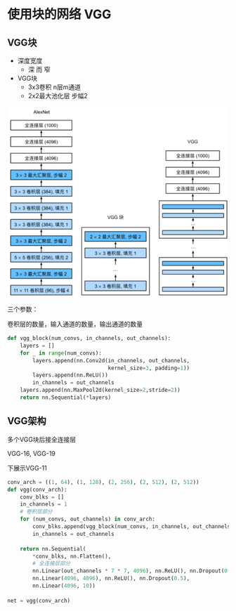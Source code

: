 # 使用块的网络 VGG

## VGG块

- 深度宽度
  - 深 而 窄
- VGG块
  - 3x3卷积 n层m通道
  - 2x2最大池化层 步幅2



![image-20250816135350941](Images\image-20250816135350941.png)

三个参数：

卷积层的数量，输入通道的数量，输出通道的数量

```python
def vgg_block(num_convs, in_channels, out_channels):
    layers = []
    for _ in range(num_convs):
        layers.append(nn.Conv2d(in_channels, out_channels,
                                kernel_size=3, padding=1))
        layers.append(nn.ReLU())
        in_channels = out_channels
    layers.append(nn.MaxPool2d(kernel_size=2,stride=2))
    return nn.Sequential(*layers)
```



## VGG架构

多个VGG块后接全连接层

VGG-16, VGG-19

下展示VGG-11

```python
conv_arch = ((1, 64), (1, 128), (2, 256), (2, 512), (2, 512))
def vgg(conv_arch):
    conv_blks = []
    in_channels = 1
    # 卷积层部分
    for (num_convs, out_channels) in conv_arch:
        conv_blks.append(vgg_block(num_convs, in_channels, out_channels))
        in_channels = out_channels

    return nn.Sequential(
        *conv_blks, nn.Flatten(),
        # 全连接层部分
        nn.Linear(out_channels * 7 * 7, 4096), nn.ReLU(), nn.Dropout(0.5),
        nn.Linear(4096, 4096), nn.ReLU(), nn.Dropout(0.5),
        nn.Linear(4096, 10))

net = vgg(conv_arch)
```

